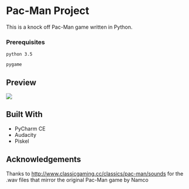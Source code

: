 # Pac-Man Project

This is a knock off Pac-Man game written in Python. 

### Prerequisites

```
python 3.5
```
```
pygame
```

## Preview
![](preview-pacman.gif)

## Built With

* PyCharm CE
* Audacity
* Piskel

## Acknowledgements
Thanks to http://www.classicgaming.cc/classics/pac-man/sounds for the .wav files that mirror the original Pac-Man game by Namco
